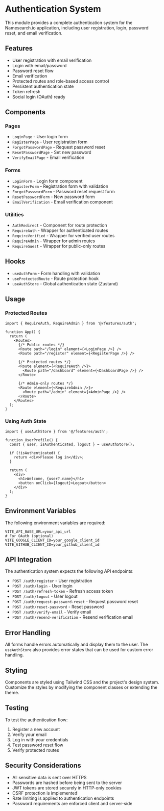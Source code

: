 # Authentication System

This module provides a complete authentication system for the Namesearch.io application, including user registration, login, password reset, and email verification.

## Features

- User registration with email verification
- Login with email/password
- Password reset flow
- Email verification
- Protected routes and role-based access control
- Persistent authentication state
- Token refresh
- Social login (OAuth) ready

## Components

### Pages

- `LoginPage` - User login form
- `RegisterPage` - User registration form
- `ForgotPasswordPage` - Request password reset
- `ResetPasswordPage` - Set new password
- `VerifyEmailPage` - Email verification

### Forms

- `LoginForm` - Login form component
- `RegisterForm` - Registration form with validation
- `ForgotPasswordForm` - Password reset request form
- `ResetPasswordForm` - New password form
- `EmailVerification` - Email verification component

### Utilities

- `AuthRedirect` - Component for route protection
- `RequireAuth` - Wrapper for authenticated routes
- `RequireVerified` - Wrapper for verified user routes
- `RequireAdmin` - Wrapper for admin routes
- `RequireGuest` - Wrapper for public-only routes

## Hooks

- `useAuthForm` - Form handling with validation
- `useProtectedRoute` - Route protection hook
- `useAuthStore` - Global authentication state (Zustand)

## Usage

### Protected Routes

```tsx
import { RequireAuth, RequireAdmin } from '@/features/auth';

function App() {
  return (
    <Routes>
      {/* Public routes */}
      <Route path="/login" element={<LoginPage />} />
      <Route path="/register" element={<RegisterPage />} />
      
      {/* Protected routes */}
      <Route element={<RequireAuth />}>
        <Route path="/dashboard" element={<DashboardPage />} />
      </Route>
      
      {/* Admin-only routes */}
      <Route element={<RequireAdmin />}>
        <Route path="/admin" element={<AdminPage />} />
      </Route>
    </Routes>
  );
}
```

### Using Auth State

```tsx
import { useAuthStore } from '@/features/auth';

function UserProfile() {
  const { user, isAuthenticated, logout } = useAuthStore();
  
  if (!isAuthenticated) {
    return <div>Please log in</div>;
  }
  
  return (
    <div>
      <h1>Welcome, {user?.name}</h1>
      <button onClick={logout}>Logout</button>
    </div>
  );
}
```

## Environment Variables

The following environment variables are required:

```
VITE_API_BASE_URL=your_api_url
# For OAuth (optional)
VITE_GOOGLE_CLIENT_ID=your_google_client_id
VITE_GITHUB_CLIENT_ID=your_github_client_id
```

## API Integration

The authentication system expects the following API endpoints:

- `POST /auth/register` - User registration
- `POST /auth/login` - User login
- `POST /auth/refresh-token` - Refresh access token
- `POST /auth/logout` - User logout
- `POST /auth/request-password-reset` - Request password reset
- `POST /auth/reset-password` - Reset password
- `POST /auth/verify-email` - Verify email
- `POST /auth/resend-verification` - Resend verification email

## Error Handling

All forms handle errors automatically and display them to the user. The `useAuthStore` also provides error states that can be used for custom error handling.

## Styling

Components are styled using Tailwind CSS and the project's design system. Customize the styles by modifying the component classes or extending the theme.

## Testing

To test the authentication flow:

1. Register a new account
2. Verify your email
3. Log in with your credentials
4. Test password reset flow
5. Verify protected routes

## Security Considerations

- All sensitive data is sent over HTTPS
- Passwords are hashed before being sent to the server
- JWT tokens are stored securely in HTTP-only cookies
- CSRF protection is implemented
- Rate limiting is applied to authentication endpoints
- Password requirements are enforced client and server-side
